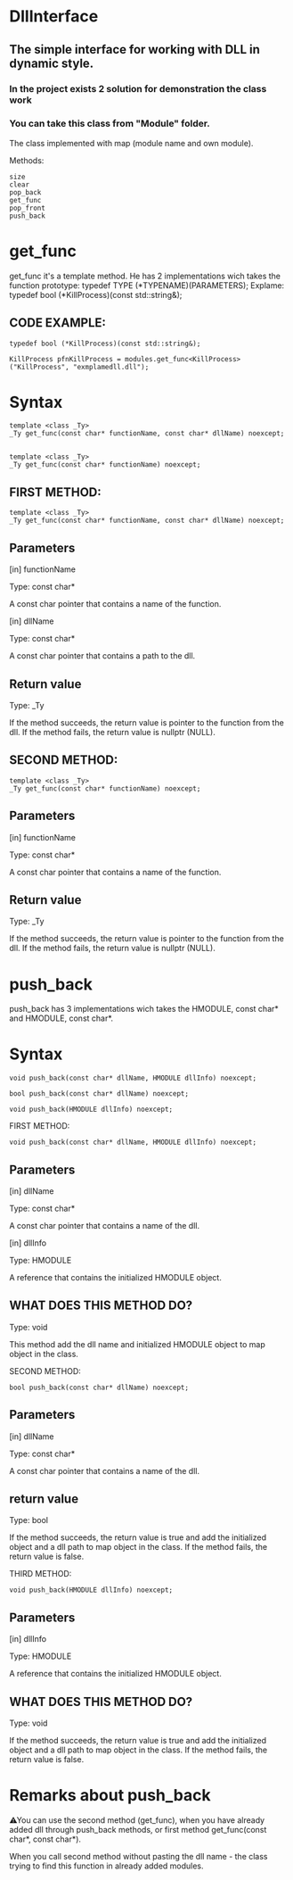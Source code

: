 # DllInterface
## The simple interface for working with DLL in dynamic style.

### In the project exists 2 solution for demonstration the class work

### You can take this class from "Module" folder.

The class implemented with map (module name and own module).

Methods:
```
size
clear
pop_back
get_func
pop_front
push_back
```

# get_func

get_func it's a template method. He has 2 implementations wich takes the function prototype: typedef TYPE (*TYPENAME)(PARAMETERS);
Explame: typedef bool (*KillProcess)(const std::string&);

## CODE EXAMPLE:
```
typedef bool (*KillProcess)(const std::string&);

KillProcess pfnKillProcess = modules.get_func<KillProcess>("KillProcess", "exmplamedll.dll");
```

# Syntax

```
template <class _Ty>
_Ty get_func(const char* functionName, const char* dllName) noexcept;


template <class _Ty>
_Ty get_func(const char* functionName) noexcept;
```

## FIRST METHOD:
```
template <class _Ty>
_Ty get_func(const char* functionName, const char* dllName) noexcept;
```

## Parameters
[in] functionName

Type: const char*

A const char pointer that contains a name of the function.


[in] dllName

Type: const char*

A const char pointer that contains a path to the dll.

## Return value
Type: _Ty

If the method succeeds, the return value is pointer to the function from the dll.
If the method fails, the return value is nullptr (NULL).

## SECOND METHOD:

```
template <class _Ty>
_Ty get_func(const char* functionName) noexcept;
```

## Parameters
[in] functionName

Type: const char*

A const char pointer that contains a name of the function.

## Return value
Type: _Ty

If the method succeeds, the return value is pointer to the function from the dll.
If the method fails, the return value is nullptr (NULL).


# push_back

push_back has 3 implementations wich takes the HMODULE, const char* and HMODULE, const char*.

# Syntax

```
void push_back(const char* dllName, HMODULE dllInfo) noexcept;

bool push_back(const char* dllName) noexcept;
  
void push_back(HMODULE dllInfo) noexcept;
```

FIRST METHOD:

```
void push_back(const char* dllName, HMODULE dllInfo) noexcept;
```

## Parameters
[in] dllName

Type: const char*

A const char pointer that contains a name of the dll.


[in] dllInfo

Type: HMODULE

A reference that contains the initialized HMODULE object.

## WHAT DOES THIS METHOD DO?
Type: void

This method add the dll name and initialized HMODULE object to map object in the class.


SECOND METHOD:

```
bool push_back(const char* dllName) noexcept;
```

## Parameters
[in] dllName

Type: const char*

A const char pointer that contains a name of the dll.

## return value
Type: bool

If the method succeeds, the return value is true and add the initialized object and a dll path to map object in the class.
If the method fails, the return value is false. 


THIRD METHOD:

```
void push_back(HMODULE dllInfo) noexcept;
```

## Parameters
[in] dllInfo

Type: HMODULE

A reference that contains the initialized HMODULE object.

## WHAT DOES THIS METHOD DO?
Type: void

If the method succeeds, the return value is true and add the initialized object and a dll path to map object in the class.
If the method fails, the return value is false. 



# Remarks about push_back
⚠You can use the second method (get_func), when you have already added dll through push_back methods, or first method get_func(const char*, const char*). 

When you call second method without pasting the dll name - the class trying to find this function in already added modules.


